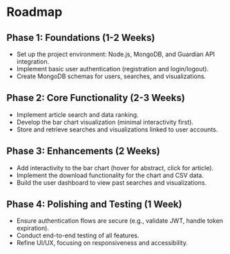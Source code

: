 # Roadmap

## Phase 1: Foundations (1-2 Weeks)
- Set up the project environment: Node.js, MongoDB, and Guardian API integration.
- Implement basic user authentication (registration and login/logout).
- Create MongoDB schemas for users, searches, and visualizations.

## Phase 2: Core Functionality (2-3 Weeks)
- Implement article search and data ranking.
- Develop the bar chart visualization (minimal interactivity first).
- Store and retrieve searches and visualizations linked to user accounts.

## Phase 3: Enhancements (2 Weeks)
- Add interactivity to the bar chart (hover for abstract, click for article).
- Implement the download functionality for the chart and CSV data.
- Build the user dashboard to view past searches and visualizations.

## Phase 4: Polishing and Testing (1 Week)
- Ensure authentication flows are secure (e.g., validate JWT, handle token expiration).
- Conduct end-to-end testing of all features.
- Refine UI/UX, focusing on responsiveness and accessibility.